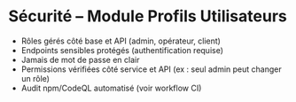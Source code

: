 # Sécurité – Module Profils Utilisateurs

- Rôles gérés côté base et API (admin, opérateur, client)
- Endpoints sensibles protégés (authentification requise)
- Jamais de mot de passe en clair
- Permissions vérifiées côté service et API (ex : seul admin peut changer un rôle)
- Audit npm/CodeQL automatisé (voir workflow CI)
